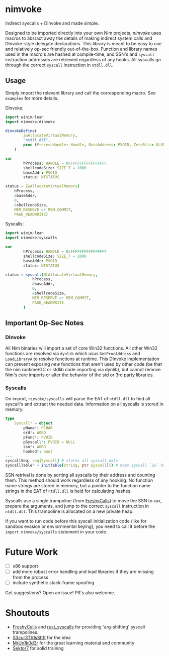 # nimvoke
Indirect syscalls + DInvoke and made simple.

Designed to be imported directly into your own Nim projects, _nimvoke_ uses macros to absract away the details of making indirect system calls and DInvoke-style delegate declarations. This library is meant to be easy to use and relatively op-sec friendly out-of-the-box. Function and library names used in the macro's are hashed at compile-time, and SSN's and `syscall` instruction addresses are retrieved regardless of any hooks. All syscalls go through the correct `syscall` instruction in `ntdll.dll`.
## Usage
Simply import the relevant library and call the corresponding macro. See `examples` for more details.

DInvoke:
```nim
import winim/lean
import nimvoke/dinvoke

dinvokeDefine(
        ZwAllocateVirtualMemory,
        "ntdll.dll",
        proc (ProcessHandle: Handle, BaseAddress: PVOID, ZeroBits: ULONG_PTR, RegionSize: PSIZE_T, AllocationType: ULONG, Protect: ULONG): NTSTATUS {.stdcall.}
    )

var
        hProcess: HANDLE = 0xFFFFFFFFFFFFFFFF
        shellcodeSize: SIZE_T = 1000
        baseAddr: PVOID
        status: NTSTATUS

status = ZwAllocateVirtualMemory(
    hProcess,
    &baseAddr,
    0,
    &shellcodeSize,
    MEM_RESERVE or MEM_COMMIT,
    PAGE_READWRITE)
```

Syscalls:
```nim
import winim/lean
import nimvoke/syscalls

var
        hProcess: HANDLE = 0xFFFFFFFFFFFFFFFF
        shellcodeSize: SIZE_T = 1000
        baseAddr: PVOID
        status: NTSTATUS

status = syscall(NtAllocateVirtualMemory,
            hProcess,
            &baseAddr,
            0,
            &shellcodeSize,
            MEM_RESERVE or MEM_COMMIT,
            PAGE_READWRITE
        )
```

## Important Op-Sec Notes

### DInvoke
All Nim binaries will import a set of core Win32 functions. All other Win32 functions are resolved via `dynlib` which usus `GetProcAddress` and `LoadLibraryA` to resolve functions at runtime. This DInvoke implementation can prevent exposing _new_ functions that aren't used by other code (be that the nim runtime/GC or stdlib code importing via dynlib), but cannot remove Nim's core imports or alter the behavior of the std or 3rd party libraries.

### Syscalls
On import, `nimvoke/syscalls` will parse the EAT of `ntdll.dll` to find all syscall's and extract the needed data. Information on all syscalls is stored in memory. 
```nim
type
    Syscall* = object
        pName*: PCHAR
        ord*: WORD
        pFunc*: PVOID
        pSyscall*: PVOID = NULL
        ssn*: WORD
        hooked*: bool
...
syscallSeq: seq[Syscall] # stores all syscall data
syscallTable* = initTable[string, ptr Syscall]() # maps syscall `Zw` hashed-name to `Syscall` object's in the `syscallSeq`
```

SSN retrival is done by sorting all syscalls by their address and counting them. This method should work regardless of any hooking. No function name strings are stored in memory, but a pointer to the function name strings in the EAT of `ntdll.dll` is held for calculating hashes.

Syscalls use a single trampoline (from [FreshyCalls](https://github.com/crummie5/FreshyCalls)) to move the SSN to `eax`, prepare the arguments, and jump to the correct `syscall` instruction in `ntdll.dll`.
This trampoline is allocated on a new private heap.

If you want to run code before this syscall initialization code (like for sandbox evasion or enviornmental keying), you need to call it before the `import nimvoke/syscalls` statement in your code.

# Future Work
- [ ] x86 support
- [ ] add more robust error handling and load libraries if they are missing from the process
- [ ] include synthetic stack-frame spoofing

Got suggestions? Open an issue! PR's also welcome.

# Shoutouts
- [FreshyCalls](https://github.com/crummie5/FreshyCalls) and [rust_syscalls](https://github.com/janoglezcampos/rust_syscalls) for providing 'arg-shifting' syscall trampolines.
- [S3cur3Th1sSh1t](https://twitter.com/ShitSecure) for the idea
- [MrUn1k0d3r](https://twitter.com/MrUn1k0d3r) for the great learning material and community
- [Sektor7](https://institute.sektor7.net/) for solid training
